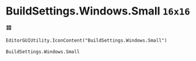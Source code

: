 # BuildSettings.Windows.Small `16x16`
<img src="/img/BuildSettings.Windows.Small.png" width=16 height=16>

``` CSharp
EditorGUIUtility.IconContent("BuildSettings.Windows.Small")
```
```
BuildSettings.Windows.Small
```
